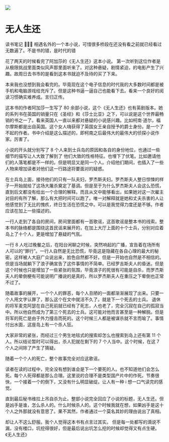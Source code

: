 ![](https://yoran-images-1256970527.cos.ap-guangzhou.myqcloud.com/%E6%97%A0%E4%BA%BA%E7%94%9F%E8%BF%98%E5%B0%81%E9%9D%A2.png)

# 无人生还

读书笔记 🌟🌟🌟 相遇名外的一个本小说，可惜很多桥段在还没有看之前就已经看过无数遍了。不是书的错，是时代的错

花了两天的时候看完了阿加莎的《无人生还》这本小说。 第一次听到这位作者是从极限挑战里面类似风声那里面听来了。对这种悬疑，剧情紧迫，的电影产生了兴趣。故周日去书市的是看到这本书就迫不及待的买了下来。

本来我也没想到我会看完的。毕竟现在这个电子信息的时代我的大多数时间都是被手机和电脑游戏给充斥了。但是这种书逼一逼自己也能看下去。看来一个良好的阅读习惯确实难养成。言归正传。

这本书的作者阿加莎一生写了 80 余部小说，这个《无人生还》也有英剧版本。她的系列书在英国的销量只在《圣经》和《莎士比亚》之下，可以说是这个世界最畅销的书之一了。看来英国人一直以来都对悬疑的小说感兴趣。比如柯南·道尔，福尔摩斯都是出自英国。这个女人嗨获得了英国女王亲自授予的爵士身份。是一个了不起的作者。书中介绍是这么描述的，即柯南之后最伟大的最伟大的侦探小说作家。厉害了。

小说的开头就分别写了 8 个人来到士兵岛的原因和各自的身份地位，也通过一些细节的描写让人大致了解到了
他们大致的性格特征。也埋下了伏笔。比如邀请他们的人落笔都是不一样的。但是明显又是同一个人。介绍他们期间，也插入了一些人物来增加读者对他们这一行路途将要面对的疑惑。

在士兵岛上面，接待他们的只有一队夫妇，罗杰斯夫妇。罗杰斯夫人整日惊悚的样子一开始就给了这场大屠杀奠定了基调。但是至于为什么罗杰斯夫人会这么恐慌，直到后文都没有给出一个合理的解释。而且从文中能够看出，如果她对这一次雇主对目的有所了解，那么有大把时间可以跑了。唯一对解释就是她和丈夫杀害的人让他感觉到了无比的愧疚，终日生活在恐慌之中。可以是我觉得力度还是不够。作者应该在加上一些描述的。

一行人走到了各自的房间，房间里面都有一首歌谣，这首歌谣是整本书的线索。整本书的脉络都是围绕这首民谣来展开的，在加上大厅上面的十个士兵，分别对应着岛上了十个人，更是增加了悬疑的气氛。

一行 8 人吃过晚餐之后，在阳台闲聊之时候，突然响起的广播，宣告着在场所有人可以的“罪行”。一行人自然是无比恐慌，毕竟这是隐藏在各自心理的最大的秘密。这样被人大庭广众说出来，脸色自然都不好。但是一开始也自然是不相信的。但是当场就躺下了浪子确宣告了这件事情的不简单。已经罗吉斯夫人的昏迷。但是这个时候也只是增加了一些紧张的氛围，毕竟浪子的死很有可能是自杀，而罗杰斯夫人的晕倒梗有可能说明广播说的是真的，所以罗杰斯夫人在重压之下晕倒也正常不过了。

随着故事的展开，一个个人的罪恶，每个人丑陋的一面都渐渐展现了出来。只要一个人用文字认罪了，那么这个在文中就活不久了。就是下一个死去的士兵。 退休的将军麦克阿瑟在自己死前就已经有了死志，人也老了，完全沉寂在自己的孤寂当中。所以他自然成为了第三个死去的士兵。这可能对他而言甚至是一种解脱。但是将军的死亡是由于外力撞击而死的。这个时候三人都是被谋杀就不言而喻了。事情付出水面，这座岛上有一个杀人狂。

大家非常的紧张，而经过三个男生地毯式的搜索却怎么也搜索到岛上还有第 11 个人。所以结论暂时可以得出，杀人犯就在剩下的 7 个人当中。这个时候，在这 7 个人之间除了产生了猜疑。

随着一个个人的死亡，整个故事完全对应这歌谣。

读者在读的过程中，完全没有想到谁会是下一个要死的人。也不知道他们会怎么死。每个人死得都是那么合理。这里说的合理不是类型国产片中的作死。节奏很快，一个接着一个的倒下，又没有什么明显破绽。让人有一种 i 想一口气读完的感觉。

直到最后秘书维拉上吊自杀为止。整部小说完全回应了小说的标题，无人生还。但是凶手是谁，怎么杀人的。什么时候杀人的。这个时候我就在想，如果凶手是这十个人之外那就没有意思了。果不其然，作者通过一个莫名其妙的理由说出了真相。

却让人不这么舒服。我个人觉得这本书有点言过其实。 但是每一处都写的滴说不漏，没有楼口，坑挖得很好，但是最后说出坑怎么挖的时候却觉得又有点生硬。《无人生还》
